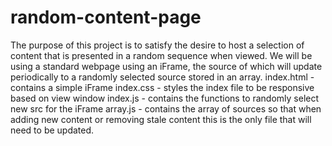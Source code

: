 # random-content-page
The purpose of this project is to satisfy the desire to host a selection of content that is presented in a random sequence when viewed. We will be using a standard webpage using an iFrame, the source of which will update periodically to a randomly selected source stored in an array.
index.html - contains a simple iFrame
index.css - styles the index file to be responsive based on view window
index.js - contains the functions to randomly select new src for the iFrame
array.js - contains the array of sources so that when adding new content or removing stale content this is the only file that will need to be updated.